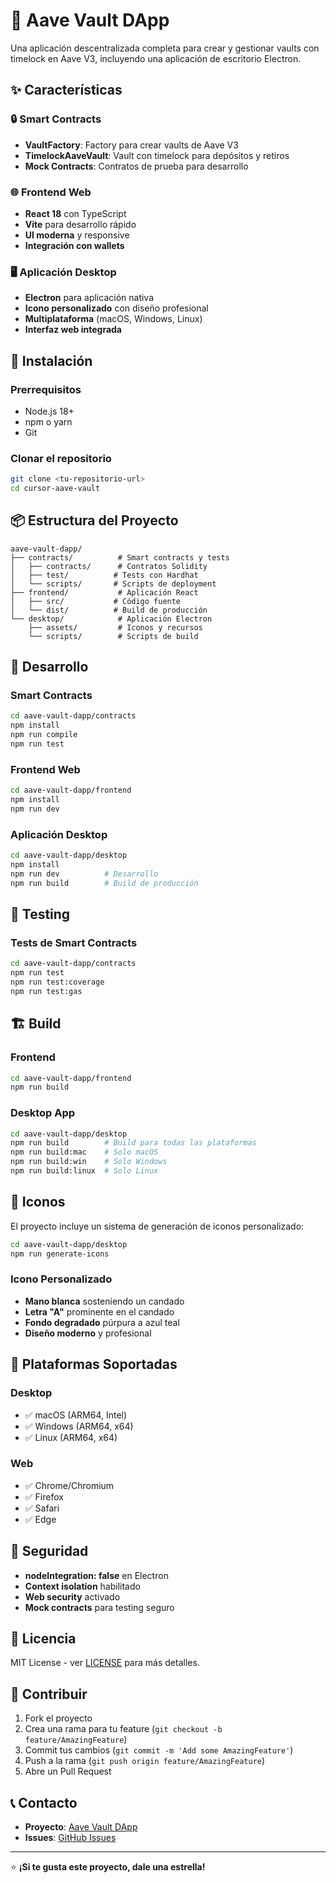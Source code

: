 # 🏦 Aave Vault DApp

Una aplicación descentralizada completa para crear y gestionar vaults con timelock en Aave V3, incluyendo una aplicación de escritorio Electron.

## ✨ Características

### 🔒 Smart Contracts
- **VaultFactory**: Factory para crear vaults de Aave V3
- **TimelockAaveVault**: Vault con timelock para depósitos y retiros
- **Mock Contracts**: Contratos de prueba para desarrollo

### 🌐 Frontend Web
- **React 18** con TypeScript
- **Vite** para desarrollo rápido
- **UI moderna** y responsive
- **Integración con wallets**

### 🖥️ Aplicación Desktop
- **Electron** para aplicación nativa
- **Icono personalizado** con diseño profesional
- **Multiplataforma** (macOS, Windows, Linux)
- **Interfaz web integrada**

## 🚀 Instalación

### Prerrequisitos
- Node.js 18+
- npm o yarn
- Git

### Clonar el repositorio
```bash
git clone <tu-repositorio-url>
cd cursor-aave-vault
```

## 📦 Estructura del Proyecto

```
aave-vault-dapp/
├── contracts/          # Smart contracts y tests
│   ├── contracts/      # Contratos Solidity
│   ├── test/          # Tests con Hardhat
│   └── scripts/       # Scripts de deployment
├── frontend/           # Aplicación React
│   ├── src/           # Código fuente
│   └── dist/          # Build de producción
└── desktop/            # Aplicación Electron
    ├── assets/         # Iconos y recursos
    └── scripts/        # Scripts de build
```

## 🔧 Desarrollo

### Smart Contracts
```bash
cd aave-vault-dapp/contracts
npm install
npm run compile
npm run test
```

### Frontend Web
```bash
cd aave-vault-dapp/frontend
npm install
npm run dev
```

### Aplicación Desktop
```bash
cd aave-vault-dapp/desktop
npm install
npm run dev          # Desarrollo
npm run build        # Build de producción
```

## 🧪 Testing

### Tests de Smart Contracts
```bash
cd aave-vault-dapp/contracts
npm run test
npm run test:coverage
npm run test:gas
```

## 🏗️ Build

### Frontend
```bash
cd aave-vault-dapp/frontend
npm run build
```

### Desktop App
```bash
cd aave-vault-dapp/desktop
npm run build        # Build para todas las plataformas
npm run build:mac    # Solo macOS
npm run build:win    # Solo Windows
npm run build:linux  # Solo Linux
```

## 🎨 Iconos

El proyecto incluye un sistema de generación de iconos personalizado:

```bash
cd aave-vault-dapp/desktop
npm run generate-icons
```

### Icono Personalizado
- **Mano blanca** sosteniendo un candado
- **Letra "A"** prominente en el candado
- **Fondo degradado** púrpura a azul teal
- **Diseño moderno** y profesional

## 📱 Plataformas Soportadas

### Desktop
- ✅ macOS (ARM64, Intel)
- ✅ Windows (ARM64, x64)
- ✅ Linux (ARM64, x64)

### Web
- ✅ Chrome/Chromium
- ✅ Firefox
- ✅ Safari
- ✅ Edge

## 🔐 Seguridad

- **nodeIntegration: false** en Electron
- **Context isolation** habilitado
- **Web security** activado
- **Mock contracts** para testing seguro

## 📄 Licencia

MIT License - ver [LICENSE](LICENSE) para más detalles.

## 🤝 Contribuir

1. Fork el proyecto
2. Crea una rama para tu feature (`git checkout -b feature/AmazingFeature`)
3. Commit tus cambios (`git commit -m 'Add some AmazingFeature'`)
4. Push a la rama (`git push origin feature/AmazingFeature`)
5. Abre un Pull Request

## 📞 Contacto

- **Proyecto**: [Aave Vault DApp](https://github.com/tu-usuario/cursor-aave-vault)
- **Issues**: [GitHub Issues](https://github.com/tu-usuario/cursor-aave-vault/issues)

---

⭐ **¡Si te gusta este proyecto, dale una estrella!**
